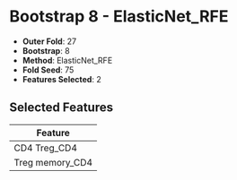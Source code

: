# Bootstrap 8 - ElasticNet_RFE

- **Outer Fold**: 27
- **Bootstrap**: 8
- **Method**: ElasticNet_RFE
- **Fold Seed**: 75
- **Features Selected**: 2

## Selected Features

| Feature |
|---------|
| CD4 Treg_CD4 |
| Treg memory_CD4 |
